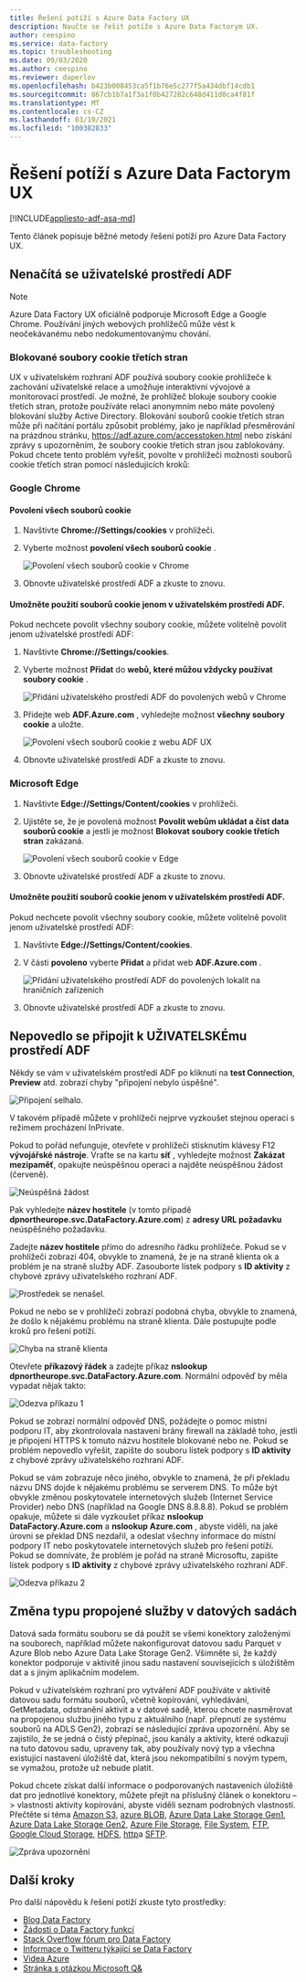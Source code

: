 ```yaml
---
title: Řešení potíží s Azure Data Factory UX
description: Naučte se řešit potíže s Azure Data Factorym UX.
author: ceespino
ms.service: data-factory
ms.topic: troubleshooting
ms.date: 09/03/2020
ms.author: ceespino
ms.reviewer: daperlov
ms.openlocfilehash: b423b008453ca5f1b76e5c277f5a434dbf14cdb1
ms.sourcegitcommit: 867cb1b7a1f3a1f0b427282c648d411d0ca4f81f
ms.translationtype: MT
ms.contentlocale: cs-CZ
ms.lasthandoff: 03/19/2021
ms.locfileid: "100382833"
---
```

# <a name="troubleshoot-azure-data-factory-ux-issues"></a>Řešení potíží s Azure Data Factorym UX

[!INCLUDE[appliesto-adf-asa-md](includes/appliesto-adf-asa-md.md)]

Tento článek popisuje běžné metody řešení potíží pro Azure Data Factory UX.

## <a name="adf-ux-not-loading"></a>Nenačítá se uživatelské prostředí ADF

> [!NOTE]
> Azure Data Factory UX oficiálně podporuje Microsoft Edge a Google Chrome. Používání jiných webových prohlížečů může vést k neočekávanému nebo nedokumentovanýmu chování.

### <a name="third-party-cookies-blocked"></a>Blokované soubory cookie třetích stran

UX v uživatelském rozhraní ADF používá soubory cookie prohlížeče k zachování uživatelské relace a umožňuje interaktivní vývojové a monitorovací prostředí. Je možné, že prohlížeč blokuje soubory cookie třetích stran, protože používáte relaci anonymním nebo máte povolený blokování služby Active Directory. Blokování souborů cookie třetích stran může při načítání portálu způsobit problémy, jako je například přesměrování na prázdnou stránku, https://adf.azure.com/accesstoken.html nebo získání zprávy s upozorněním, že soubory cookie třetích stran jsou zablokovány. Pokud chcete tento problém vyřešit, povolte v prohlížeči možnosti souborů cookie třetích stran pomocí následujících kroků:

### <a name="google-chrome"></a>Google Chrome

#### <a name="allow-all-cookies"></a>Povolení všech souborů cookie

1. Navštivte **Chrome://Settings/cookies** v prohlížeči.
1. Vyberte možnost **povolení všech souborů cookie** . 

    ![Povolení všech souborů cookie v Chrome](media/data-factory-ux-troubleshoot-guide/chrome-allow-all-cookies.png)
1. Obnovte uživatelské prostředí ADF a zkuste to znovu.

#### <a name="only-allow-adf-ux-to-use-cookies"></a>Umožněte použití souborů cookie jenom v uživatelském prostředí ADF.
Pokud nechcete povolit všechny soubory cookie, můžete volitelně povolit jenom uživatelské prostředí ADF:
1. Navštivte **Chrome://Settings/cookies**.
1. Vyberte možnost **Přidat** do **webů, které můžou vždycky používat soubory cookie** . 

    ![Přidání uživatelského prostředí ADF do povolených webů v Chrome](media/data-factory-ux-troubleshoot-guide/chrome-only-adf-cookies-1.png)
1. Přidejte web **ADF.Azure.com** , vyhledejte možnost **všechny soubory cookie** a uložte. 

    ![Povolení všech souborů cookie z webu ADF UX](media/data-factory-ux-troubleshoot-guide/chrome-only-adf-cookies-2.png)
1. Obnovte uživatelské prostředí ADF a zkuste to znovu.

### <a name="microsoft-edge"></a>Microsoft Edge

1. Navštivte **Edge://Settings/Content/cookies** v prohlížeči.
1. Ujistěte se, že je povolená možnost **Povolit webům ukládat a číst data souborů cookie** a jestli je možnost **Blokovat soubory cookie třetích stran** zakázaná. 

    ![Povolení všech souborů cookie v Edge](media/data-factory-ux-troubleshoot-guide/edge-allow-all-cookies.png)
1. Obnovte uživatelské prostředí ADF a zkuste to znovu.

#### <a name="only-allow-adf-ux-to-use-cookies"></a>Umožněte použití souborů cookie jenom v uživatelském prostředí ADF.

Pokud nechcete povolit všechny soubory cookie, můžete volitelně povolit jenom uživatelské prostředí ADF:

1. Navštivte **Edge://Settings/Content/cookies**.
1. V části **povoleno** vyberte **Přidat** a přidat web **ADF.Azure.com** . 

    ![Přidání uživatelského prostředí ADF do povolených lokalit na hraničních zařízeních](media/data-factory-ux-troubleshoot-guide/edge-allow-adf-cookies.png)
1. Obnovte uživatelské prostředí ADF a zkuste to znovu.

## <a name="connection-failed-on-adf-ux"></a>Nepovedlo se připojit k UŽIVATELSKÉmu prostředí ADF

Někdy se vám v uživatelském prostředí ADF po kliknutí na **test Connection**, **Preview** atd. zobrazí chyby "připojení nebylo úspěšné".

![Připojení selhalo.](media/data-factory-ux-troubleshoot-guide/connection-failed.png)

V takovém případě můžete v prohlížeči nejprve vyzkoušet stejnou operaci s režimem procházení InPrivate.

Pokud to pořád nefunguje, otevřete v prohlížeči stisknutím klávesy F12 **vývojářské nástroje**. Vraťte se na kartu **síť** , vyhledejte možnost **Zakázat mezipaměť**, opakujte neúspěšnou operaci a najděte neúspěšnou žádost (červeně).

![Neúspěšná žádost](media/data-factory-ux-troubleshoot-guide/failed-request.png)

Pak vyhledejte **název hostitele** (v tomto případě **dpnortheurope.svc.DataFactory.Azure.com**) z **adresy URL požadavku** neúspěšného požadavku.

Zadejte **název hostitele** přímo do adresního řádku prohlížeče. Pokud se v prohlížeči zobrazí 404, obvykle to znamená, že je na straně klienta ok a problém je na straně služby ADF. Zasouborte lístek podpory s **ID aktivity** z chybové zprávy uživatelského rozhraní ADF.

![Prostředek se nenašel.](media/data-factory-ux-troubleshoot-guide/status-code-404.png)

Pokud ne nebo se v prohlížeči zobrazí podobná chyba, obvykle to znamená, že došlo k nějakému problému na straně klienta. Dále postupujte podle kroků pro řešení potíží.

![Chyba na straně klienta](media/data-factory-ux-troubleshoot-guide/client-side-error.png)

Otevřete **příkazový řádek** a zadejte příkaz **nslookup dpnortheurope.svc.DataFactory.Azure.com**. Normální odpověď by měla vypadat nějak takto:

![Odezva příkazu 1](media/data-factory-ux-troubleshoot-guide/command-response-1.png)

Pokud se zobrazí normální odpověď DNS, požádejte o pomoc místní podporu IT, aby zkontrolovala nastavení brány firewall na základě toho, jestli je připojení HTTPS k tomuto názvu hostitele blokované nebo ne. Pokud se problém nepovedlo vyřešit, zapište do souboru lístek podpory s **ID aktivity** z chybové zprávy uživatelského rozhraní ADF.

Pokud se vám zobrazuje něco jiného, obvykle to znamená, že při překladu názvu DNS dojde k nějakému problému se serverem DNS. To může být obvykle změnou poskytovatele internetových služeb (Internet Service Provider) nebo DNS (například na Google DNS 8.8.8.8). Pokud se problém opakuje, můžete si dále vyzkoušet příkaz **nslookup DataFactory.Azure.com** a **nslookup Azure.com** , abyste viděli, na jaké úrovni se překlad DNS nezdařil, a odeslat všechny informace do místní podpory IT nebo poskytovatele internetových služeb pro řešení potíží. Pokud se domníváte, že problém je pořád na straně Microsoftu, zapište lístek podpory s **ID aktivity** z chybové zprávy uživatelského rozhraní ADF.

![Odezva příkazu 2](media/data-factory-ux-troubleshoot-guide/command-response-2.png)

## <a name="change-linked-service-type-in-datasets"></a>Změna typu propojené služby v datových sadách

Datová sada formátu souboru se dá použít se všemi konektory založenými na souborech, například můžete nakonfigurovat datovou sadu Parquet v Azure Blob nebo Azure Data Lake Storage Gen2. Všimněte si, že každý konektor podporuje v aktivitě jinou sadu nastavení souvisejících s úložištěm dat a s jiným aplikačním modelem. 

Pokud v uživatelském rozhraní pro vytváření ADF používáte v aktivitě datovou sadu formátu souborů, včetně kopírování, vyhledávání, GetMetadata, odstranění aktivit a v datové sadě, kterou chcete nasměrovat na propojenou službu jiného typu z aktuálního (např. přepnutí ze systému souborů na ADLS Gen2), zobrazí se následující zpráva upozornění. Aby se zajistilo, že se jedná o čistý přepínač, jsou kanály a aktivity, které odkazují na tuto datovou sadu, upraveny tak, aby používaly nový typ a všechna existující nastavení úložiště dat, která jsou nekompatibilní s novým typem, se vymažou, protože už nebude platit.

Pokud chcete získat další informace o podporovaných nastaveních úložiště dat pro jednotlivé konektory, můžete přejít na příslušný článek o konektoru – > vlastnosti aktivity kopírování, abyste viděli seznam podrobných vlastností. Přečtěte si téma [Amazon S3](connector-amazon-simple-storage-service.md), [azure BLOB](connector-azure-blob-storage.md), [Azure Data Lake Storage Gen1](connector-azure-data-lake-store.md), [Azure Data Lake Storage Gen2](connector-azure-data-lake-storage.md), [Azure File Storage](connector-azure-file-storage.md), [File System](connector-file-system.md), [FTP](connector-ftp.md), [Google Cloud Storage](connector-google-cloud-storage.md), [HDFS](connector-hdfs.md), [http](connector-http.md)a [SFTP](connector-sftp.md).

![Zpráva upozornění](media/data-factory-ux-troubleshoot-guide/warning-message.png)

## <a name="next-steps"></a>Další kroky

Pro další nápovědu k řešení potíží zkuste tyto prostředky:

* [Blog Data Factory](https://azure.microsoft.com/blog/tag/azure-data-factory/)
* [Žádosti o Data Factory funkcí](https://feedback.azure.com/forums/270578-data-factory)
* [Stack Overflow fórum pro Data Factory](https://stackoverflow.com/questions/tagged/azure-data-factory)
* [Informace o Twitteru týkající se Data Factory](https://twitter.com/hashtag/DataFactory)
* [Videa Azure](https://azure.microsoft.com/resources/videos/index/)
* [Stránka s otázkou Microsoft Q&](/answers/topics/azure-data-factory.html)